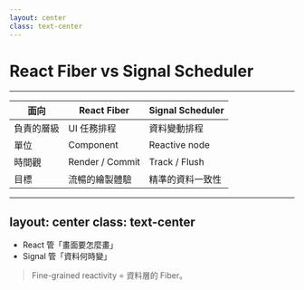 ```yaml
---
layout: center
class: text-center
---
```


# React Fiber vs Signal Scheduler

---

| 面向 | React Fiber | Signal Scheduler |
|------|--------------|------------------|
| 負責的層級 | UI 任務排程 | 資料變動排程 |
| 單位 | Component | Reactive node |
| 時間觀 | Render / Commit | Track / Flush |
| 目標 | 流暢的繪製體驗 | 精準的資料一致性 |

---
layout: center
class: text-center
---

<v-clicks>


- React 管「畫面要怎麼畫」  
- Signal 管「資料何時變」

</v-clicks>

<v-click>

> Fine-grained reactivity = 資料層的 Fiber。
</v-click>
